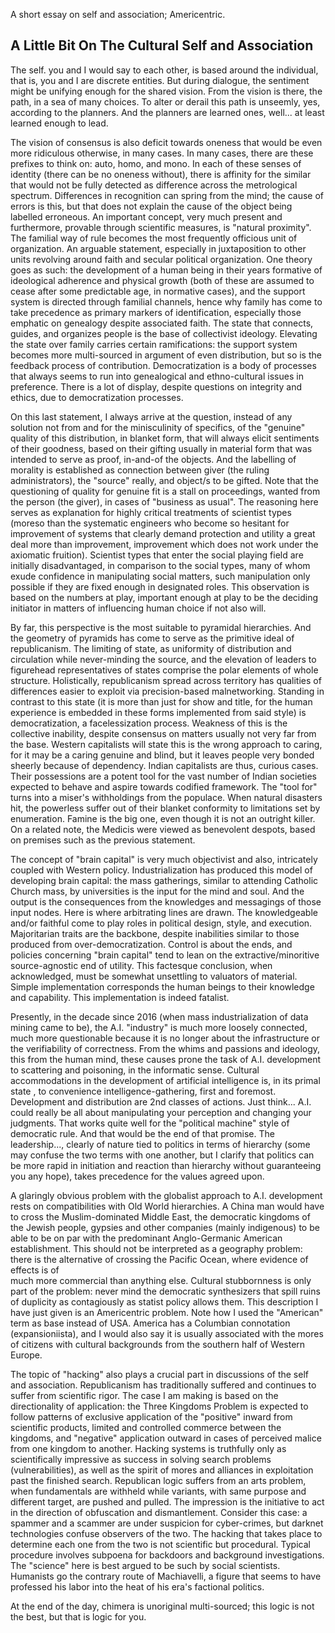A short essay on self and association; Americentric. 

## A Little Bit On The Cultural Self and Association 

The self. you and I would say to each other, is based around the individual, 
that is, you and I are discrete entities. But during dialogue, the sentiment
might be unifying enough for the shared vision. From the vision is there, the 
path, in a sea of many choices. To alter or derail this path is unseemly, yes, 
according to the planners. And the planners are learned ones, well... at least 
learned enough to lead. 

The vision of consensus is also deficit towards oneness that would be even more 
ridiculous otherwise, in many cases. In many cases, there are these prefixes 
to think on: auto, homo, and mono. In each of these senses of identity (there 
can be no oneness without), there is affinity for the similar that would not 
be fully detected as difference across the metrological spectrum. Differences 
in recognition can spring from the mind; the cause of errors is this, but that 
does not explain the cause of the object being labelled erroneous. An important 
concept, very much present and furthermore, provable through scientific measures, 
is "natural proximity". The familial way of rule becomes the most frequently 
officious unit of organization. An arguable statement, especially in juxtaposition 
to other units revolving around faith and secular political organization. One 
theory goes as such: the development of a human being in their years formative 
of ideological adherence and physical growth (both of these are assumed to cease 
after some predictable age, in normative cases), and the support system is directed 
through familial channels, hence why family has come to take precedence as primary 
markers of identification, especially those emphatic on genealogy despite associated 
faith. The state that connects, guides, and organizes people is the base of 
collectivist ideology. Elevating the state over family carries certain ramifications: 
the support system becomes more multi-sourced in argument of even distribution, but 
so is the feedback process of contribution. Democratization is a body of processes 
that always seems to run into genealogical and ethno-cultural issues in preference. 
There is a lot of display, despite questions on integrity and ethics, due to 
democratization processes. 

On this last statement, I always arrive at the question, instead of any solution 
not from and for the minisculinity of specifics, of the "genuine" quality of this 
distribution, in blanket form, that will always elicit sentiments of their goodness, 
based on their gifting usually in material form that was intended to serve as proof, 
in-and-of the objects. And the labelling of morality is established as connection 
between giver (the ruling administrators), the "source" really, and object/s to be gifted. 
Note that the questioning of quality for genuine fit is a stall on proceedings, wanted 
from the person (the giver), in cases of "business as usual". The reasoning here serves 
as explanation for highly critical treatments of scientist types (moreso than the 
systematic engineers who become so hesitant for improvement of systems that clearly 
demand protection and utility a great deal more than improvement, improvement which does not work 
under the axiomatic fruition). Scientist types that enter the social playing field 
are initially disadvantaged, in comparison to the social types, many of whom exude 
confidence in manipulating social matters, such manipulation only possible if they 
are fixed enough in designated roles. This observation is based on the numbers at 
play, important enough at play to be the deciding initiator in matters of influencing 
human choice if not also will. 

By far, this perspective is the most suitable to pyramidal hierarchies. And the 
geometry of pyramids has come to serve as the primitive ideal of republicanism. The 
limiting of state, as uniformity of distribution and circulation while never-minding 
the source, and the elevation of leaders to figurehead representatives of states comprise 
the polar elements of whole structure. Holistically, republicanism spread across territory 
has qualities of differences easier to exploit via precision-based malnetworking. 
Standing in contrast to this state (it is more than just for show and title, for the 
human experience is embedded in these forms implemented from said style) is democratization, a 
facelessization process. Weakness of this is the collective inability, despite 
consensus on matters usually not very far from the base. Western capitalists will 
state this is the wrong approach to caring, for it may be a caring genuine and blind, but 
it leaves people very bonded sheerly because of dependency. Indian capitalists are thus, 
curious cases. Their possessions are a potent tool for the vast number of Indian societies 
expected to behave and aspire towards codified framework. The "tool for" turns into a 
miser's withholdings from the populace. When natural disasters hit, the powerless 
suffer out of their blanket conformity to limitations set by enumeration. Famine is 
the big one, even though it is not an outright killer. On a related note, the Medicis 
were viewed as benevolent despots, based on premises such as the previous statement. 

The concept of "brain capital" is very much objectivist and also, intricately coupled 
with Western policy. Industrialization has produced this model of developing brain capital: 
the mass gatherings, similar to attending Catholic Church mass, by universities is the 
input for the mind and soul. And the output is the consequences from the knowledges and 
messagings of those input nodes. Here is where arbitrating lines are drawn. The knowledgeable 
and/or faithful come to play roles in political design, style, and execution. Majoritarian 
traits are the backbone, despite inabilities similar to those produced from over-democratization. 
Control is about the ends, and policies concerning "brain capital" tend to lean on the 
extractive/minoritive source-agnostic end of utility. This factesque conclusion, when 
acknowledged, must be somewhat unsettling to valuators of material. Simple implementation 
corresponds the human beings to their knowledge and capability. This implementation 
is indeed fatalist. 

Presently, in the decade since 2016 (when mass industrialization of data mining came to be), 
the A.I. "industry" is much more loosely connected, much more questionable because it is 
no longer about the infrastructure or the verifiability of correctness. From the whims 
and passions and ideology, this from the human mind, these causes prone the task of A.I. development 
to scattering and poisoning, in the informatic sense. Cultural accommodations in 
the development of artificial intelligence is, in its primal state , to convenience 
intelligence-gathering, first and foremost. Development and distribution are 2nd classes 
of actions. Just think... A.I. could really be all about manipulating your perception 
and changing your judgments. That works quite well for the "political machine" style 
of democratic rule. And that would be the end of that promise. The leadership..., 
clearly of nature tied to politics in terms of hierarchy (some may confuse the two 
terms with one another, but I clarify that politics can be more rapid in initiation and 
reaction than hierarchy without guaranteeing you any hope), takes precedence for the values 
agreed upon. 

A glaringly obvious problem with the globalist approach to A.I. development rests on 
compatibilities with Old World hierarchies. A China man would have to cross the 
Muslim-dominated  Middle East, the democratic kingdoms of the Jewish people, gypsies and 
other companies (mainly indigenous) to be able to be on par with the predominant 
Anglo-Germanic American establishment. This should not be interpreted as a geography problem: 
there is the alternative of crossing the Pacific Ocean, where evidence of effects is of  
much more commercial than anything else. Cultural stubbornness is only part of the problem: 
never mind the democratic synthesizers that spill ruins of duplicity as contagiously as 
statist policy allows them. This description I have just given is an Americentric problem. 
Note how I used the "American" term as base instead of USA. America has a Columbian connotation 
(expansioniista), and I would also say it is usually associated with the mores of citizens with 
cultural backgrounds from the southern half of Western Europe. 

The topic of "hacking" also plays a crucial part in discussions of the self and 
association. Republicanism has traditionally suffered and continues to suffer from 
scientific rigor. The case I am making is based on the directionality of application: 
the Three Kingdoms Problem is expected to follow patterns of exclusive application of the 
"positive" inward from scientific products, limited and controlled commerce between the kingdoms, 
and "negative" application outward in cases of perceived malice from one kingdom to another. Hacking 
systems is truthfully only as scientifically impressive as success in solving search problems (vulnerabilities), 
as well as the spirit of mores and alliances in exploitation past the finished search. Republican 
logic suffers from an arts problem, when fundamentals are withheld while variants, with same 
purpose and different target, are pushed and pulled. The impression is the initiative to 
act in the direction of obfuscation and dismantlement. Consider this case: a spammer and a 
scammer are under suspicion for cyber-crimes, but darknet technologies confuse observers of 
the two. The hacking that takes place to determine each one from the two is not scientific but 
procedural. Typical procedure involves subpoena for backdoors and background investigations. 
The "science" here is best argued to be such by social scientists. Humanists go the contrary 
route of Machiavelli, a figure that seems to have professed his labor into the heat of his era's 
factional politics. 

At the end of the day, chimera is unoriginal multi-sourced; this logic is not the best, but that 
is logic for you. 
